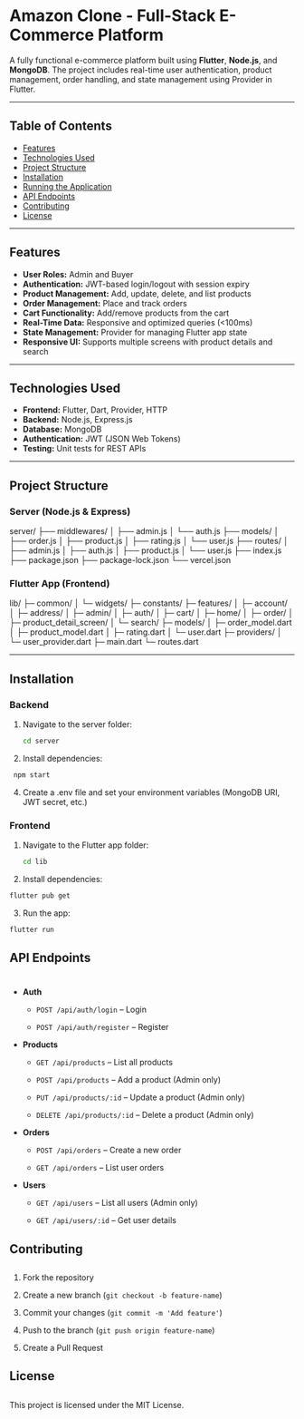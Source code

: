 # Amazon Clone - Full-Stack E-Commerce Platform

A fully functional e-commerce platform built using **Flutter**, **Node.js**, and **MongoDB**. The project includes real-time user authentication, product management, order handling, and state management using Provider in Flutter.  

---

## Table of Contents

- [Features](#features)
- [Technologies Used](#technologies-used)
- [Project Structure](#project-structure)
- [Installation](#installation)
- [Running the Application](#running-the-application)
- [API Endpoints](#api-endpoints)
- [Contributing](#contributing)
- [License](#license)

---

## Features

- **User Roles:** Admin and Buyer
- **Authentication:** JWT-based login/logout with session expiry
- **Product Management:** Add, update, delete, and list products
- **Order Management:** Place and track orders
- **Cart Functionality:** Add/remove products from the cart
- **Real-Time Data:** Responsive and optimized queries (<100ms)
- **State Management:** Provider for managing Flutter app state
- **Responsive UI:** Supports multiple screens with product details and search

---

## Technologies Used

- **Frontend:** Flutter, Dart, Provider, HTTP
- **Backend:** Node.js, Express.js
- **Database:** MongoDB
- **Authentication:** JWT (JSON Web Tokens)
- **Testing:** Unit tests for REST APIs

---

## Project Structure

### Server (Node.js & Express)

server/
├── middlewares/
│   ├── admin.js
│   └── auth.js
├── models/
│   ├── order.js
│   ├── product.js
│   ├── rating.js
│   └── user.js
├── routes/
│   ├── admin.js
│   ├── auth.js
│   ├── product.js
│   └── user.js
├── index.js
├── package.json
├── package-lock.json
└── vercel.json


### Flutter App (Frontend)

lib/
├─ common/
│  └─ widgets/
├─ constants/
├─ features/
│  ├─ account/
│  ├─ address/
│  ├─ admin/
│  ├─ auth/
│  ├─ cart/
│  ├─ home/
│  ├─ order/
│  ├─ product_detail_screen/
│  └─ search/
├─ models/
│  ├─ order_model.dart
│  ├─ product_model.dart
│  ├─ rating.dart
│  └─ user.dart
├─ providers/
│  └─ user_provider.dart
├─ main.dart
└─ routes.dart



---

## Installation

### Backend

1. Navigate to the server folder:
   ```bash
   cd server
   ```
2. Install dependencies:
  ```bash
   npm start
   ```
4. Create a .env file and set your environment variables (MongoDB URI, JWT secret, etc.)

### Frontend

1. Navigate to the Flutter app folder:
   ```bash
   cd lib
   ```

2. Install dependencies:
 ```bash
flutter pub get
```
3. Run the app:
```bash
flutter run
```

## API Endpoints

# 

*   **Auth**
    
    *   `POST /api/auth/login` – Login
        
    *   `POST /api/auth/register` – Register
        
*   **Products**
    
    *   `GET /api/products` – List all products
        
    *   `POST /api/products` – Add a product (Admin only)
        
    *   `PUT /api/products/:id` – Update a product (Admin only)
        
    *   `DELETE /api/products/:id` – Delete a product (Admin only)
        
*   **Orders**
    
    *   `POST /api/orders` – Create a new order
        
    *   `GET /api/orders` – List user orders
        
*   **Users**
    
    *   `GET /api/users` – List all users (Admin only)
        
    *   `GET /api/users/:id` – Get user details
## Contributing

## 

1.  Fork the repository
    
2.  Create a new branch (`git checkout -b feature-name`)
    
3.  Commit your changes (`git commit -m 'Add feature'`)
    
4.  Push to the branch (`git push origin feature-name`)
    
5.  Create a Pull Request
## License

## 

This project is licensed under the MIT License.

